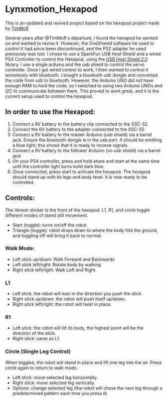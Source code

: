 # Lynxmotion_Hexapod

This is an updated and revived project based on the hexapod project made by [TimMcR](https://github.com/TimMcR/SeniorProjectHexapod)

Several years after @TimMcR's departure, I found the hexapod he worked on and wanted to revive it. However, the OneSheeld software he used to control it had since been discontinued, and the PS2 adapter he used previously was lost. I chose to use a SparkFun USB Host Shield and a wired PS4 Controller to control the Hexapod, using the [USB Host Shield 2.0](https://github.com/felis/USB_Host_Shield_2.0) library. I use a single arduino and the usb shield to control the servo controller. Once I got wired control to work, I then wanted to control it wireslessly with bluetooth. I bought a bluetooth usb dongle and converted the code from usb to bluetooth. However, the Arduino UNO did not have enough RAM to hold the code, so I switched to using two Arduino UNOs and I2C to communicate between them. This proved to work great, and it is the current setup used to control the hexapod.

## In order to use the Hexapod:
1. Connect a 9V battery to the battery clip connected to the SSC-32.
2. Connect the 6V battery to the adapter connected to the SSC-32.
3. Connect a 9V battery to the master Arduino (usb shield) via a barrel jack. Ensure the bluetooth dongle is in the usb port. It should be emitting a blue light; this shows that it is ready to recieve signals.
4. Connect a 9V battery to the follower Arduino (no usb shield) via a barrel jack
5. On your PS4 controller, press and hold share and start at the same time until the controller light turns solid dark blue.
6. Once connected, press start to activate the hexapod. The hexapod should stand up with its legs and body level. It is now ready to be controlled.

## Controls:
The Venom sticker is the front of the hexapod. L1, R1, and circle toggle different modes of stand still movement. 
+ Start (toggle): turns on/off the robot.
+ Triangle (toggle): robot drops down to where the body hits the ground, and toggling off will bring it back to normal.
### Walk Mode:
+ Left stick up/down:  Walk Forward and Backwards
+ Left stick left/right: Rotate body by walking
+ Right stick left/right: Walk Left and Right.
### L1 
+ Left stick: the robot will lean in the direction you push the stick.
+ Right stick up/down: the robot will push itself up/down.
+ Right sitck left/right: the robot will twist in place.
### R1
+ Left stick: the robot will tilt its body, the highest point will be the direction of the stick.
+ Right stick: same as L1.
### Circle (Single Leg Control)
When toggled, the robot will stand in place and lift one leg into the air. Press circle again to return to walk mode.
+ Left stick: move selected leg horizontally.
+ Right stick: move selected leg vertically.
+ Options: change selected leg (the robot will chose the next leg through a predetermined pattern each time you press it)



